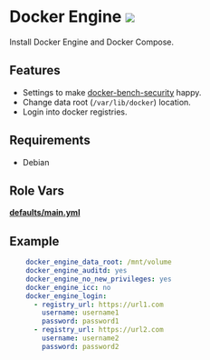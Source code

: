 Docker Engine ![](https://travis-ci.com/rremizov/ansible-docker-engine.svg?branch=master)
=============

Install Docker Engine and Docker Compose.

Features
--------

- Settings to make [docker-bench-security](https://github.com/docker/docker-bench-security) happy.
- Change data root (`/var/lib/docker`) location.
- Login into docker registries.

Requirements
------------

- Debian

Role Vars
---------

**[defaults/main.yml](defaults/main.yml)**

Example
-------

```yaml
    docker_engine_data_root: /mnt/volume
    docker_engine_auditd: yes
    docker_engine_no_new_privileges: yes
    docker_engine_icc: no
    docker_engine_login:
      - registry_url: https://url1.com
        username: username1
        password: password1
      - registry_url: https://url2.com
        username: username2
        password: password2
```

